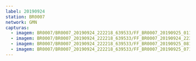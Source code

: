 ```yaml
---
label: 20190924
station: BR0007
network: GMN
capturas:
  - imagem: BR0007/BR0007_20190924_222218_639533/FF_BR0007_20190925_011813_849_0315136.fits_maxpixel.jpg
  - imagem: BR0007/BR0007_20190924_222218_639533/FF_BR0007_20190924_223646_638_0025600.fits_maxpixel.jpg
  - imagem: BR0007/BR0007_20190924_222218_639533/FF_BR0007_20190925_081641_218_1064448.fits_maxpixel.jpg
  - imagem: BR0007/BR0007_20190924_222218_639533/FF_BR0007_20190925_071500_938_0954112.fits_maxpixel.jpg
---
```

